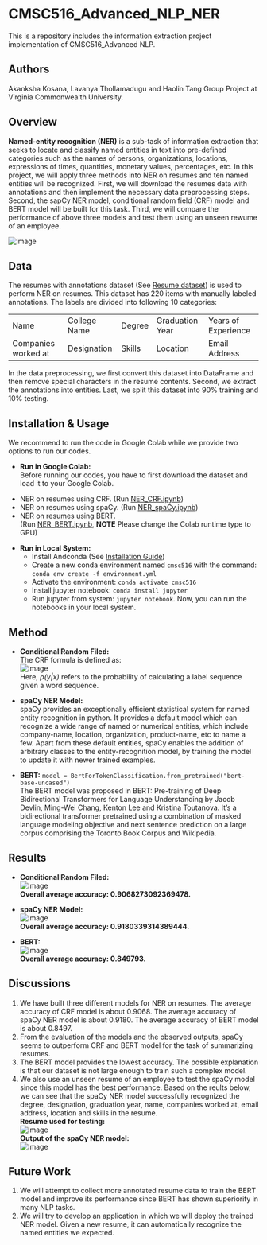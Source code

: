 # CMSC516_Advanced_NLP_NER
This is a repository includes the information extraction project implementation of CMSC516_Advanced NLP.

## Authors
Akanksha Kosana, Lavanya Thollamadugu and Haolin Tang Group Project at Virginia Commonwealth University.

## Overview
**Named-entity recognition (NER)** is a sub-task of information extraction that seeks to locate and classify named entities in text into pre-defined categories such as the names of persons, organizations, locations, expressions of times, quantities, monetary values, percentages, etc. In this project, we will apply three methods into NER on resumes and ten named entities will be recognized. First, we will download the resumes data with annotations and then implement the necessary data preprocessing steps. Second, the sapCy NER model, conditional random field (CRF) model and BERT model will be built for this task. Third, we will compare the performance of above three models and test them using an unseen rewume of an employee. 

![image](https://user-images.githubusercontent.com/102632570/201744684-a0170a7a-11c8-4e4a-bb6b-7694a85ee3db.png)

## Data
The resumes with annotations dataset (See [Resume dataset](https://github.com/HaolinTang/CMSC516_Advanced_NLP_NER/tree/main/data)) is used to perform NER on resumes. This dataset has 220 items with manually labeled annotations. The labels are divided into following 10 categories:
<div align="center">
<table>
<tr>
    <td>Name</td>
    <td>College Name</td>
    <td>Degree</td>
    <td>Graduation Year</td>
    <td>Years of Experience</td>
</tr>
<tr>
    <td>Companies worked at</td>
    <td>Designation</td>
    <td>Skills</td>
    <td>Location</td>
    <td>Email Address</td>
</tr>
</table>
</div>
In the data preprocessing, we first convert this dataset into DataFrame and then remove special characters in the resume contents. Second, we extract the annotations into entities. Last, we split this dataset into 90% training and 10% testing.

## Installation & Usage
We recommend to run the code in Google Colab while we provide two options to run our codes. 
* **Run in Google Colab:**\
Before running our codes, you have to first download the dataset and load it to your Google Colab.
- NER on resumes using CRF. (Run [NER_CRF.ipynb](https://colab.research.google.com/drive/1gXqghm0hHDPDLHzOxW3u-baQQ_K7MwgD?usp=sharing))
- NER on resumes using spaCy. (Run [NER_spaCy.ipynb](https://colab.research.google.com/drive/1wqWmfWSQORNZqOFFTDh21WHZWozPxV68?usp=sharing))
- NER on resumes using BERT.\
 (Run [NER_BERT.ipynb](https://colab.research.google.com/drive/1cKNmrIcJarsLUdWhXLhTr_VMDyn16gDY?usp=sharing), **NOTE** Please change the Colab runtime type to GPU) 

* **Run in Local System:**
    - Install Andconda (See [Installation Guide](https://docs.continuum.io/anaconda/install/))
    - Create a new conda environment named `cmsc516` with the command: `conda env create -f environment.yml`
    - Activate the environment: `conda activate cmsc516`  
    - Install jupyter notebook: `conda install jupyter`
    - Run jupyter from system: `jupyter notebook`. Now, you can run the notebooks in your local system.   

## Method
* **Conditional Random Filed:**\
The CRF formula is defined as:\
![image](https://user-images.githubusercontent.com/102632570/201798050-3488e30e-26fd-4072-aca9-e196c210ba2f.png)\
Here, *p(y|x)* refers to the probability of calculating a label sequence given a word sequence.

* **spaCy NER Model:**\
spaCy provides an exceptionally efficient statistical system for named entity recognition in python. It provides a default model which can recognize a wide range of named or numerical entities, which include company-name, location, organization, product-name, etc to name a few. Apart from these default entities, spaCy enables the addition of arbitrary classes to the entity-recognition model, by training the model to update it with newer trained examples. 

* **BERT:** `model = BertForTokenClassification.from_pretrained("bert-base-uncased")`\
The BERT model was proposed in BERT: Pre-training of Deep Bidirectional Transformers for Language Understanding by Jacob Devlin, Ming-Wei Chang, Kenton Lee and Kristina Toutanova. It’s a bidirectional transformer pretrained using a combination of masked language modeling objective and next sentence prediction on a large corpus comprising the Toronto Book Corpus and Wikipedia.
## Results
* **Conditional Random Filed:**\
![image](https://user-images.githubusercontent.com/102632570/201946671-cb7dd69b-aad9-431c-a9b8-480dcc1219d3.png)\
**Overall average accuracy: 0.9068273092369478.**

* **spaCy NER Model:**\
![image](https://user-images.githubusercontent.com/102632570/201946767-3337d414-7b5f-4f83-a04d-1545bae5966d.png)\
**Overall average accuracy: 0.9180339314389444.**
* **BERT:**\
![image](https://user-images.githubusercontent.com/102632570/201946857-bc8f9414-675c-4db6-a567-5c4a3b75770b.png)\
**Overall average accuracy: 0.849793.**
## Discussions
1. We have built three different models for NER on resumes. The average accuracy of CRF model is about 0.9068. The average accuracy of spaCy NER model is about 0.9180. The average accuracy of BERT model is about 0.8497.
2. From the evaluation of the models and the observed outputs, spaCy seems to outperform CRF and BERT model for the task of summarizing resumes.
3. The BERT model provides the lowest accuracy. The possible explanation is that our dataset is not large enough to train such a complex model.
4. We also use an unseen resume of an employee to test the spaCy model since this model has the best performance. Based on the reults below, we can see that the spaCy NER model successfully recognized the degree, designation, graduation year, name, companies worked at, email address, location and skills in the resume.\
   **Resume used for testing:**\
   ![image](https://user-images.githubusercontent.com/102632570/201950297-c3d40fe3-2f0e-4c18-9722-73ed18a92764.png)\
   **Output of the spaCy NER model:**\
   ![image](https://user-images.githubusercontent.com/102632570/201950326-c70591f1-e680-44b4-8c45-14eddb348e80.png)



## Future Work
1. We will attempt to collect more annotated resume data to train the BERT model and improve its performance since BERT has shown superiority in many NLP tasks.
2. We will try to develop an application in which we will deploy the trained NER model. Given a new resume, it can automatically recognize the named entities we expected.


